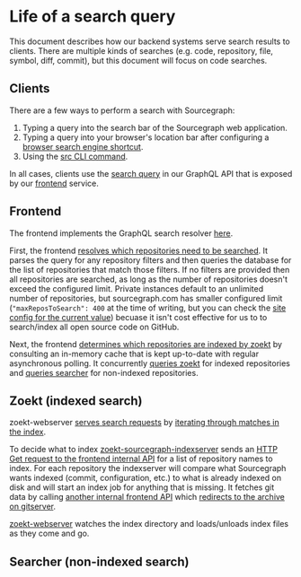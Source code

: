 # Life of a search query

This document describes how our backend systems serve search results to clients. There are multiple kinds of searches (e.g. code, repository, file, symbol, diff, commit), but this document will focus on code searches.

## Clients

There are a few ways to perform a search with Sourcegraph:

1. Typing a query into the search bar of the Sourcegraph web application.
2. Typing a query into your browser's location bar after configuring a [browser search engine shortcut](https://docs.sourcegraph.com/integration/browser_search_engine).
3. Using the [src CLI command](https://github.com/sourcegraph/src-cli).

In all cases, clients use the [search query](https://sourcegraph.com/search?q=repo:%5Egithub%5C.com/sourcegraph/sourcegraph%24+%5Cbsearch%5C%28+file:schema.graphql) in our GraphQL API that is exposed by our [frontend](https://sourcegraph.com/github.com/sourcegraph/sourcegraph/-/tree/cmd/frontend) service.

## Frontend

The frontend implements the GraphQL search resolver [here](https://sourcegraph.com/search?q=repo:%5Egithub%5C.com/sourcegraph/sourcegraph%24+"func+%28r+*schemaResolver%29+Search%28").

First, the frontend [resolves which repositories need to be searched](https://sourcegraph.com/search?q=repo:%5Egithub%5C.com/sourcegraph/sourcegraph%24+%22func+%28r+*searchResolver%29+resolveRepositories%28%22). It parses the query for any repository filters and then queries the database for the list of repositories that match those filters. If no filters are provided then all repositories are searched, as long as the number of repositories doesn't exceed the configured limit. Private instances default to an unlimited number of repositories, but sourcegraph.com has smaller configured limit (`"maxReposToSearch": 400` at the time of writing, but you can check the [site config for the current value](https://sourcegraph.com/site-admin/configuration)) becuase it isn't cost effective for us to to search/index all open source code on GitHub.

Next, the frontend [determines which repositories are indexed by zoekt](https://sourcegraph.com/search?q=repo:%5Egithub%5C.com/sourcegraph/sourcegraph%24+"zoektIndexedRepos%28"+file:textsearch%5C.go) by consulting an in-memory cache that is kept up-to-date with regular asynchronous polling. It concurrently [queries zoekt](https://sourcegraph.com/search?q=repo:%5Egithub%5C.com/sourcegraph/sourcegraph%24+%22zoektSearchHEAD%28%22+file:textsearch%5C.go) for indexed repositories and [queries searcher](https://sourcegraph.com/search?q=repo:%5Egithub%5C.com/sourcegraph/sourcegraph%24+%22searchFilesInRepo%28%22+file:textsearch%5C.go) for non-indexed repositories.


## Zoekt (indexed search)

zoekt-webserver [serves search requests](https://sourcegraph.com/search?q=repo:%5Egithub%5C.com/sourcegraph/zoekt%24+"serveSearchErr%28") by [iterating through matches in the index](https://sourcegraph.com/search?q=repo:%5Egithub%5C.com/sourcegraph/zoekt%24+"func+%28d+*indexData%29+Search").


To decide what to index [zoekt-sourcegraph-indexserver](https://sourcegraph.com/github.com/sourcegraph/zoekt/-/tree/cmd/zoekt-sourcegraph-indexserver) sends an [HTTP Get request to the frontend internal API](https://sourcegraph.com/search?q=r:github.com/sourcegraph/+%22/repos/list%22+-file:%28test%7Cspec%29+) for a list of repository names to index. For each repository the indexserver will compare what Sourcegraph wants indexed (commit, configuration, etc.) to what is already indexed on disk and will start an index job for anything that is missing. It fetches git data by calling [another internal frontend API](https://sourcegraph.com/search?q=repo:%5Egithub%5C.com/sourcegraph/zoekt%24+"func+tarballURL") which [redirects to the archive on gitserver](https://sourcegraph.com/search?q=repo:%5Egithub%5C.com/sourcegraph/sourcegraph%24+"func+serveGitTar%28"+).

[zoekt-webserver](https://sourcegraph.com/github.com/sourcegraph/zoekt/-/tree/cmd/zoekt-webserver) watches the index directory and loads/unloads index files as they come and go.

## Searcher (non-indexed search)


